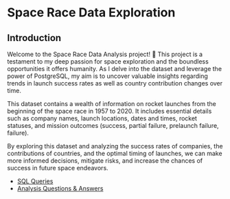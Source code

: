 # Space Race Data Exploration

## Introduction

Welcome to the Space Race Data Analysis project! 🚀 This project is a testament to my deep passion for space exploration and the boundless opportunities it offers humanity. As I delve into the dataset and leverage the power of PostgreSQL, my aim is to uncover valuable insights regarding trends in launch success rates as well as country contribution changes over time. 

This dataset contains a wealth of information on rocket launches from the beginning of the space race in 1957 to 2020. It includes essential details such as company names, launch locations, dates and times, rocket statuses, and mission outcomes (success, partial failure, prelaunch failure, failure).

By exploring this dataset and analyzing the success rates of companies, the contributions of countries, and the optimal timing of launches, we can make more informed decisions, mitigate risks, and increase the chances of success in future space endeavors.

* [SQL Queries](https://github.com/kyadi33/space_missions/blob/main/space_missions.sql)
* [Analysis Questions & Answers](https://github.com/kyadi33/space_missions/blob/main/questions_and_answers.md)

